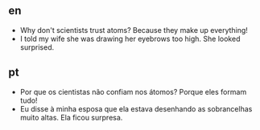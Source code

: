 ## en
- Why don't scientists trust atoms? Because they make up everything!
- I told my wife she was drawing her eyebrows too high. She looked surprised.

## pt
- Por que os cientistas não confiam nos átomos? Porque eles formam tudo!
- Eu disse à minha esposa que ela estava desenhando as sobrancelhas muito altas. Ela ficou surpresa.

